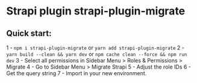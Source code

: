 # Strapi plugin strapi-plugin-migrate

## Quick start:

1 - `npm i strapi-plugin-migrate` or `yarn add strapi-plugin-migrate`
2 - `yarn build --clean && yarn dev` or `npm cache clean --force && npm run dev`
3 - Select all permissions in Sidebar Menu > Roles & Permissions > Migrate
4 - Go to Sidebar Menu > Migrate Strapi
5 - Adjust the role IDs
6 - Get the query string
7 - Import in your new environment.
